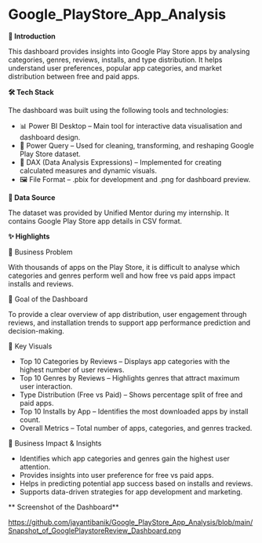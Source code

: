# Google_PlayStore_App_Analysis

**📝 Introduction**

This dashboard provides insights into Google Play Store apps by analysing categories, genres, reviews, installs, and type distribution. It helps understand user preferences, popular app categories, and market distribution between free and paid apps.

**🛠 Tech Stack**

The dashboard was built using the following tools and technologies:

- 📊 Power BI Desktop – Main tool for interactive data visualisation and dashboard design.
- 🔄 Power Query – Used for cleaning, transforming, and reshaping Google Play Store dataset.
- 📐 DAX (Data Analysis Expressions) – Implemented for creating calculated measures and dynamic visuals.
- 🖼 File Format – .pbix for development and .png for dashboard preview.

**📂 Data Source**

The dataset was provided by Unified Mentor during my internship. It contains Google Play Store app details in CSV format.

**✨ Highlights**

🔹 Business Problem

With thousands of apps on the Play Store, it is difficult to analyse which categories and genres perform well and how free vs paid apps impact installs and reviews.

🔹 Goal of the Dashboard

To provide a clear overview of app distribution, user engagement through reviews, and installation trends to support app performance prediction and decision-making.

🔹 Key Visuals

- Top 10 Categories by Reviews – Displays app categories with the highest number of user reviews.
- Top 10 Genres by Reviews – Highlights genres that attract maximum user interaction.
- Type Distribution (Free vs Paid) – Shows percentage split of free and paid apps.
- Top 10 Installs by App – Identifies the most downloaded apps by install count.
- Overall Metrics – Total number of apps, categories, and genres tracked.

🔹 Business Impact & Insights

- Identifies which app categories and genres gain the highest user attention.
- Provides insights into user preference for free vs paid apps.
- Helps in predicting potential app success based on installs and reviews.
- Supports data-driven strategies for app development and marketing.

** Screenshot of the Dashboard**

https://github.com/jayantibanik/Google_PlayStore_App_Analysis/blob/main/Snapshot_of_GooglePlaystoreReview_Dashboard.png
